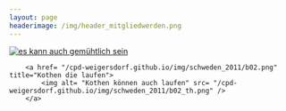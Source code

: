```yaml
---
layout: page
headerimage: /img/header_mitgliedwerden.png
---
```


<div id= "mygallery" > 
        <a href= "/cpd-weigersdorf.github.io/img/schweden_2011/b01.png" > 
            <img alt= "es kann auch gemühtlich sein" src= "/cpd-weigersdorf.github.io/img/schweden_2011/b01_th.png" /> 
        </a> 
        
        <a href= "/cpd-weigersdorf.github.io/img/schweden_2011/b02.png" title="Kothen die laufen"> 
            <img alt= "Kothen können auch laufen" src= "/cpd-weigersdorf.github.io/img/schweden_2011/b02_th.png" /> 
        </a> 
</div> 